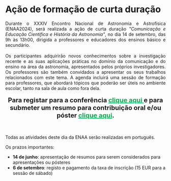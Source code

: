# Ação de formação de curta duração

<div style="text-align: justify">
Durante o XXXIV Encontro Nacional de Astronomia e Astrofísica (ENAA2024), será realizada a ação de curta duração <i>"Comunicação e Educação Científica e História da Astronomia"</i>, no dia 14 de setembro, das 9h às 13h00, dirigida a professores e educadores dos ensinos básico e secundário.
</div> <br>

<div style="text-align: justify">
Os participantes adquirirão novos conhecimentos sobre a investigação recente e as suas aplicações práticas no domínio da comunicação e do ensino na área da astronomia, apresentados pelos próprios investigadores. Os professores são também convidados a apresentar os seus trabalhos relacionados com este tema. A agenda incluirá uma sessão de formação para professores, que abordará tópicos que poderão ser úteis no ambiente escolar, tanto na sala de aula como fora dela.
</div> <br>

<div style="text-align: center; font-size: 20px; font-weight: bold">
Para registar para a conferência <a href=registration_gform  style="color: #00b050"> clique aqui </a> e para submeter um resumo para contribuição oral e/ou póster <a href=abstract_gform  style="color: #00b050"> clique aqui</a>.
</div><br> <br>

Todas as atividades deste dia da ENAA serão realizadas em português.

Os prazos importantes:

- **14 de junho**: apresentação de resumos para serem considerados para apresentações ou pósteres
- **6 de setembro**: registo e pagamento da taxa de inscrição (15 EUR para a sessão de sábado)


